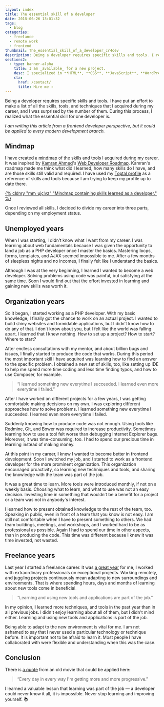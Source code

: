 ```yaml
---
layout: index
title: The essential skill of a developer
date: 2018-06-26 13:01:32
tags:
  - blog
categories:
  - freelance
  - remote work
  - frontend
thumbnail: The_essential_skill_of_a_developer_cr4cev
description: Being a developer requires specific skills and tools. I realized what the essential skill for one developer is.
sections2:
  - type: banner-alpha
    title: I am _available_ for a new project.
    desc: I specialized in **HTML**, **CSS**, **JavaScript**, **WordPress**, **Shopify**, and **JAMstack** technologies.
    cta:
      href: /contact/
      title: Hire me ⇢
---
```


Being a developer requires specific skills and tools. I have put an effort to make a list of all the skills, tools, and techniques that I acquired during my career, and I was surprised by the number of them. During this process, I realized what the essential skill for one developer is.

<!-- more -->

_I am writing this article from a frontend developer perspective, but it could be applied to every modern development branch._

## Mindmap

I have created a [mindmap] of the skills and tools I acquired during my career. It was inspired by [Kamran Ahmed]'s [Web Developer Roadmap]. Kamran's roadmap made me think what did I learned, how many skills do I have, and are those skills still valid and required. I have used my [Toptal profile] as a reference of skills and tools because I am trying to keep my profile up to date there.

[{% cldnry "mm_ujclvz" "Mindmap containing skills learned as a developer." %}](https://coggle.it/diagram/Wy9XDVsxfi3TaCnK/t/silvestar-bistrovi%C4%87-web-developer%2C-coder-toptal-freelancer)

Once I reviewed all skills, I decided to divide my career into three parts, depending on my employment status.

## Unemployed years

When I was starting, I didn't know what I want from my career. I was learning about web fundamentals because I was given the opportunity to land a job as a PHP developer once I master the basics. Mastering loops, forms, templates, and AJAX seemed impossible to me. After a few months of sleepless nights and no incomes, I finally felt like I understand the basics.

Although I was at the very beginning, I learned I wanted to become a web developer. Solving problems using code was painful, but satisfying at the same time. Soon I would find out that the effort invested in learning and gaining new skills was worth it.

## Organization years

So it began, I started working as a PHP developer. With my basic knowledge, I finally got the chance to work on an actual project. I wanted to build shiny websites and formidable applications, but I didn't know how to do any of that. I don't know about you, but I felt like the world was falling apart. I learned that I knew nothing. How to set up a project? How to start? Where to start?

After endless consultations with my mentor, and about billion bugs and issues, I finally started to produce the code that works. During this period the most important skill I have acquired was learning how to find an answer to the specific problem. I obtained a new set of skills, too, like setting up IDE to help me spend more time coding and less time finding typos, and how to use Composer, for example.

> “I learned something new everytime I succeeded. I learned even more everytime I failed.”

After I have worked on different projects for a few years, I was getting comfortable making decisions on my own. I was exploring different approaches how to solve problems. I learned something new everytime I succeeded. I learned even more everytime I failed.

Suddenly knowing how to produce code was not enough. Using tools like Redmine, Git, and Bower was required to increase productivity. Sometimes learning how to use a tool felt worse than debugging Internet Explorer bugs. Moreover, it was time-consuming, too. I had to spend our precious time in learning instead of making money.

At this point in my career, I knew I wanted to become better in frontend development. Soon I switched my job, and I started to work as a frontend developer for the more prominent organization. This organization encouraged proactivity, so learning new techniques and tools, and sharing the knowledge with the team was part of the job.

It was a great time to learn. More tools were introduced monthly, if not on a weekly basis. Choosing what to learn, and what to use was not an easy decision. Investing time in something that wouldn't be a benefit for a project or a team was not in anybody's interest.

I learned how to present obtained knowledge to the rest of the team, too. Speaking in public, even in front of a team that you know is not easy. I am still not comfortable when I have to present something to others. We had team buildings, meetings, and workshops, and I worked hard to be as professional as possible. Again I had to spend our time in other aspects, than in producing the code. This time was different because I knew it was time invested, not wasted.

## Freelance years

Last year I started a freelance career. It was [a great year] for me, I worked with extraordinary professionals on exceptional projects. Working remotely, and juggling projects continuously mean adapting to new surroundings and environments. That is where spending hours, days and months of learning about new tools come in beneficial.

> “Learning and using new tools and applications are part of the job.”

In my opinion, I learned more techniques, and tools in the past year than in all previous jobs. I didn't enjoy learning about all of them, but I didn't mind either. Learning and using new tools and applications is part of the job.

Being able to adapt to the new environment is vital for me. I am not ashamed to say that I never used a particular technology or technique before. It is important not to be afraid to learn it. Most people I have collaborated with were flexible and understanding when this was the case.

## Conclusion

There is [a quote] from an old movie that could be applied here:

> “Every day in every way I'm getting more and more progressive.”

I learned a valuable lesson that learning was part of the job — a developer could never know it all, it is impossible. Never stop learning and improving yourself. 📚

[mindmap]: https://coggle.it/diagram/Wy9XDVsxfi3TaCnK/t/silvestar-bistrovi%C4%87-web-developer%2C-coder-toptal-freelancer
[Toptal profile]: https://www.toptal.com/resume/silvestar-bistrovic#trust-nothing-but-brilliant-freelancers
[Web Developer Roadmap]: https://github.com/kamranahmedse/developer-roadmap
[Kamran Ahmed]: https://twitter.com/kamranahmedse
[a great year]: /articles/my-first-year-of-freelancing/
[Station]: https://getstation.com
[at the list of the applications and extensions]: https://apps.getstation.com/
[a quote]: https://www.youtube.com/watch?v=_X4x78j5cSk
